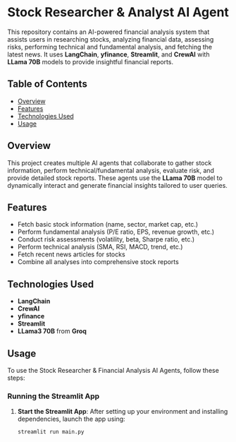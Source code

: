 # Stock Researcher & Analyst AI Agent

This repository contains an AI-powered financial analysis system that assists users in researching stocks, analyzing financial data, assessing risks, performing technical and fundamental analysis, and fetching the latest news. It uses **LangChain**, **yfinance**, **Streamlit**, and **CrewAI** with **LLama 70B** models to provide insightful financial reports.

## Table of Contents

- [Overview](#overview)
- [Features](#features)
- [Technologies Used](#technologies-used)
- [Usage](#usage)

## Overview

This project creates multiple AI agents that collaborate to gather stock information, perform technical/fundamental analysis, evaluate risk, and provide detailed stock reports. These agents use the **LLama 70B** model to dynamically interact and generate financial insights tailored to user queries.

## Features

- Fetch basic stock information (name, sector, market cap, etc.)
- Perform fundamental analysis (P/E ratio, EPS, revenue growth, etc.)
- Conduct risk assessments (volatility, beta, Sharpe ratio, etc.)
- Perform technical analysis (SMA, RSI, MACD, trend, etc.)
- Fetch recent news articles for stocks
- Combine all analyses into comprehensive stock reports

## Technologies Used

- **LangChain**
- **CrewAI**
- **yfinance**
- **Streamlit**
- **LLama3 70B** from **Groq**

## Usage

To use the Stock Researcher & Financial Analysis AI Agents, follow these steps:

### Running the Streamlit App

1. **Start the Streamlit App**:
   After setting up your environment and installing dependencies, launch the app using:
   
   `streamlit run main.py`